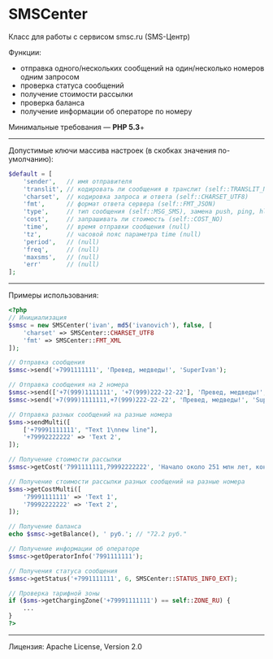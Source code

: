 SMSCenter
=========

Класс для работы с сервисом smsc.ru (SMS-Центр)

Функции:
* отправка одного/нескольких сообщений на один/несколько номеров одним запросом
* проверка статуса сообщений
* получение стоимости рассылки
* проверка баланса
* получение информации об операторе по номеру

Минимальные требования — **PHP 5.3**+

***

Допустимые ключи массива настроек (в скобках значения по-умолчанию):
```php
$default = [
	'sender',   // имя отправителя
	'translit', // кодировать ли сообщения в транслит (self::TRANSLIT_NONE)
	'charset',  // кодировка запроса и ответа (self::CHARSET_UTF8)
	'fmt',      // формат ответа сервера (self::FMT_JSON)
	'type',     // тип сообщения (self::MSG_SMS), замена push, ping, hlr и прочих
	'cost',     // запрашивать ли стоимость (self::COST_NO)
	'time',     // время отправки сообщения (null)
	'tz',       // часовой пояс параметра time (null)
	'period',   // (null)
	'freq',     // (null)
	'maxsms',   // (null)
	'err'       // (null)
];
```

***

Примеры использования:
```php
<?php
// Инициализация
$smsc = new SMSCenter('ivan', md5('ivanovich'), false, [
	'charset' => SMSCenter::CHARSET_UTF8
    'fmt' => SMSCenter::FMT_XML
]);

// Отправка сообщения
$smsc->send('+7991111111', 'Превед, медведы!', 'SuperIvan');

// Отправка сообщения на 2 номера
$smsc->send(['+7(999)1111111', '+7(999)222-22-22'], 'Превед, медведы!', 'SuperIvan');
$smsc->send('+7(999)1111111,+7(999)222-22-22', 'Превед, медведы!', 'SuperIvan');

// Отправка разных сообщений на разные номера
$sms->sendMulti([
	['+79991111111', "Text 1\nnew line"],
	'+79992222222' => 'Text 2',
]);

// Получение стоимости рассылки
$smsc->getCost('7991111111,79992222222', 'Начало около 251 млн лет, конец — 201 млн лет назад.');

// Получение стоимости рассылки разных сообщений на разные номера
$sms->getCostMulti([
	'79991111111' => 'Text 1',
	'79992222222' => 'Text 2',
]);

// Получение баланса
echo $smsc->getBalance(), ' руб.'; // "72.2 руб."

// Получение информации об операторе
$smsc->getOperatorInfo('7991111111');

// Получения статуса сообщения
$smsc->getStatus('+7991111111', 6, SMSCenter::STATUS_INFO_EXT);

// Проверка тарифной зоны
if ($sms->getChargingZone('+79991111111') == self::ZONE_RU) {
	...
}
?>
```

***

Лицензия: Apache License, Version 2.0